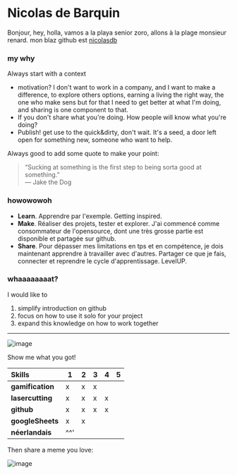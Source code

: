
# Nicolas de Barquin
Bonjour, hey, holla, vamos a la playa senior zoro, allons à la plage monsieur renard. 
mon blaz github est [nicolasdb](https://github.com/nicolasdb)
### my why
Always start with a context

- motivation? I don't want to work in a company, and I want to make a difference, to explore others options, earning a living the right way, the one who make sens but for that I need to get better at what I'm doing, and sharing is one component to that. 
- If you don't share what you're doing. How people will know what you're doing? 
- Publish! get use to the quick&dirty, don't wait. It's a seed, a door left open for something new, someone who want to help. 

Always good to add some quote to make your point:
>“Sucking at something is the first step to being sorta good at something.”  
― Jake the Dog

### howowowoh
- **Learn**. Apprendre par l'exemple. Getting inspired. 
- **Make**. Réaliser des projets, tester et explorer. J'ai commencé comme consommateur de l'opensource, dont une très grosse partie est disponible et partagée sur github.
- **Share**. Pour dépasser mes limitations en tps et en compétence, je dois maintenant apprendre à travailler avec d'autres. Partager ce que je fais, connecter et reprendre le cycle d'apprentissage. LevelUP.

### whaaaaaaaat?
I would like to 
1. simplify introduction on github
2. focus on how to use it solo for your project
3. expand this knowledge on how to work together 
--- 

![image](https://user-images.githubusercontent.com/12049360/50299778-c2161f00-0482-11e9-8185-cf9c26839748.png)

Show me what you got!

|Skills| 1 | 2 | 3 | 4 | 5 |
|:--|--|--|--|--|--|
|**gamification**|  x|x |x | | |
|**lasercutting**|  x| x|x|x| |
|**github**| x |x |x |x | |
|**googleSheets**| x | x| | | |
|**néerlandais**| ^^' | | | | |

Then share a meme you love:

![image](https://user-images.githubusercontent.com/12049360/50300145-cdb61580-0483-11e9-8929-2ff3aeb4f2ff.png)
